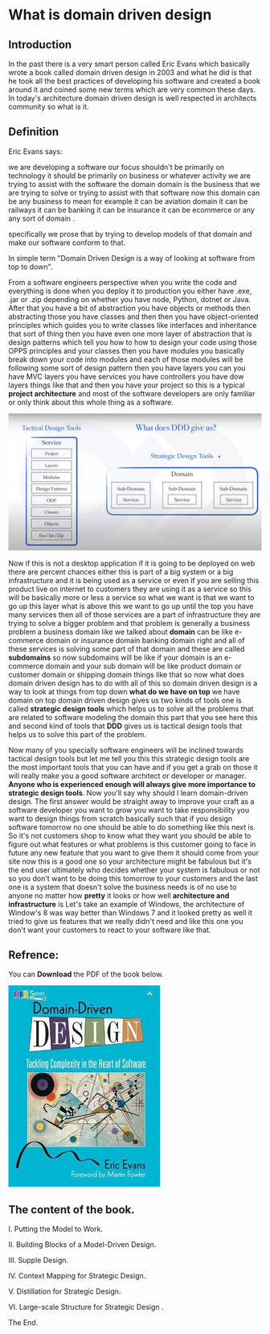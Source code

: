 # What is domain driven design
## Introduction
In the past there is a very smart person called Eric Evans which basically wrote a book called domain driven design in 2003 and what he did is that he took all the best practices of developing his software and created a book around it and coined some new terms which are very common these days. In today's architecture domain driven design is well respected in architects community so what is it.

## Definition
Eric Evans says:

we are developing a software our focus shouldn't be primarily on technology it should be primarily on business or whatever activity we are trying to assist with the software the domain domain is the business that we are trying to solve or trying to assist with that software now this domain can be any business to mean for example it can be aviation domain it can be railways it can be banking it can be insurance it can be ecommerce or any any sort of domain .

specifically we prose that by trying to develop models of that domain and make our software conform to that.

In simple term "Domain Driven Design is a way of looking at software from top to down".

From a software engineers perspective when you write the code and everything is done when you deploy it to production you either have .exe, .jar or .zip depending on whether you have node, Python, dotnet or Java. After that you  have a bit of abstraction you have objects or methods then abstracting those you have classes and then then you have object-oriented principles which guides you to write classes like interfaces and inheritance that sort of thing then you have even one more layer of abstraction that is design patterns which tell you how to how to design your code using those OPPS principles and your classes then you have modules you basically break down your code into modules and each of those modules will be following some sort of design pattern then you have layers you can you have MVC layers you have services you have controllers you have dow layers things like that and then you have your project so this is a typical **project architecture** and most of the software developers are only familiar or only think about this whole thing as a software.

![Tratical Design Tools image](Image.png)

Now if this is not a desktop application if it is going to be deployed on web there are percent chances either this is part of a big system or a big infrastructure and it is being used as a service or even if you are selling this product live on internet to customers they are using it as a service so this will be basically more or less a service so what we want is that we want to go up this layer what is above this we want to go up until the top you have many services then all of those services are a part of infrastructure they are trying to solve a bigger problem and that problem is generally a business problem a business domain like we talked about **domain** can be like e-commerce domain or insurance domain banking domain right and all of these services is solving some part of that domain and these are called **subdomains** so now subdomains will be like if your domain is an e-commerce domain and your sub domain will be like product domain or customer domain or shipping domain things like that so now what does domain driven design has to do with all of this so domain driven design is a way to look at things from top down **what do we have on top** we have domain on top domain driven design gives us two kinds of tools one is called **strategic design tools** which helps us to solve all the problems that are related to software modeling the domain this part that you see here this and second kind of tools that **DDD** gives us is tactical design tools that helps us to solve this part of the problem.

Now many of you specially software engineers will be inclined towards tactical design tools but let me tell you this this strategic design tools are the most important tools that you can have and if you get a grab on those it will really make you a good software architect or developer or manager. **Anyone who is experienced enough will always give more importance to strategic design tools**.
Now you'll say why should I learn domain-driven design. The first answer would be straight away to improve your craft as a software developer you want to grow you want to take responsibility you want to design things from scratch basically such that if you design software tomorrow no one should be able to do something like this next is.
So it's not customers shop to know what they want you should be able to figure out what features or what problems is this customer going to face in future any new feature that you want to give them it should come from your site now this is a good one so your architecture might be fabulous but it's the end user ultimately who decides whether your system is fabulous or not so you don't want to be doing this tomorrow to your customers and the last one is a system that doesn't solve the business needs is of no use to anyone no matter how **pretty** it looks or how well **architecture and infrastructure** is 
Let's take an example of Windows, the architecture of Window's 8 was way better than Windows 7 and it looked pretty as well it tried to give us features that we really didn't need and like this one you don't want your customers to react to your software like that.


## Refrence:

You can **Download** the PDF of the book below.

[![Tratical Design Tools image](Book-cover.jpg)](https://www.domainlanguage.com/wp-content/uploads/2016/05/DDD_Reference_2015-03.pdf)

## The content of the book.

I. Putting the Model to Work.

II. Building Blocks of a Model-Driven Design.

III. Supple	Design.
 
IV. Context	Mapping for	Strategic Design.
 
V. Distillation	for	Strategic Design.

VI. Large-scale	Structure for Strategic	Design .



The End.